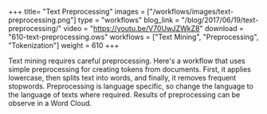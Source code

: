 +++
title= "Text Preprocessing"
images =  ["/workflows/images/text-preprocessing.png"]
type = "workflows"
blog_link =  "/blog/2017/06/19/text-preprocessing/"
video = "https://youtu.be/V70UwJZWkZ8"
download = "610-text-preprocessing.ows"
workflows = ["Text Mining", "Preprocessing", "Tokenization"]
weight = 610
+++

Text mining requires careful preprocessing. Here's a workflow that uses simple preprocessing for creating tokens from documents. First, it applies lowercase, then splits text into words, and finally, it removes frequent stopwords. Preprocessing is language specific, so change the language to the language of texts where required. Results of preprocessing can be observe in a Word Cloud.
